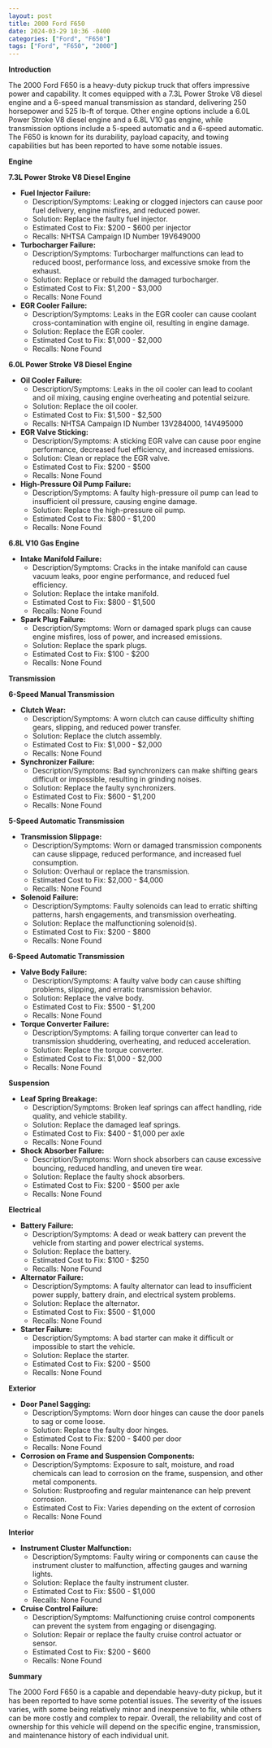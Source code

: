 ```yaml
---
layout: post
title: 2000 Ford F650
date: 2024-03-29 10:36 -0400
categories: ["Ford", "F650"]
tags: ["Ford", "F650", "2000"]
---
```

**Introduction**

The 2000 Ford F650 is a heavy-duty pickup truck that offers impressive power and capability. It comes equipped with a 7.3L Power Stroke V8 diesel engine and a 6-speed manual transmission as standard, delivering 250 horsepower and 525 lb-ft of torque. Other engine options include a 6.0L Power Stroke V8 diesel engine and a 6.8L V10 gas engine, while transmission options include a 5-speed automatic and a 6-speed automatic. The F650 is known for its durability, payload capacity, and towing capabilities but has been reported to have some notable issues.

**Engine**

**7.3L Power Stroke V8 Diesel Engine**

* **Fuel Injector Failure:**
    * Description/Symptoms: Leaking or clogged injectors can cause poor fuel delivery, engine misfires, and reduced power.
    * Solution: Replace the faulty fuel injector.
    * Estimated Cost to Fix: $200 - $600 per injector
    * Recalls: NHTSA Campaign ID Number 19V649000
* **Turbocharger Failure:**
    * Description/Symptoms: Turbocharger malfunctions can lead to reduced boost, performance loss, and excessive smoke from the exhaust.
    * Solution: Replace or rebuild the damaged turbocharger.
    * Estimated Cost to Fix: $1,200 - $3,000
    * Recalls: None Found
* **EGR Cooler Failure:**
    * Description/Symptoms: Leaks in the EGR cooler can cause coolant cross-contamination with engine oil, resulting in engine damage.
    * Solution: Replace the EGR cooler.
    * Estimated Cost to Fix: $1,000 - $2,000
    * Recalls: None Found

**6.0L Power Stroke V8 Diesel Engine**

* **Oil Cooler Failure:**
    * Description/Symptoms: Leaks in the oil cooler can lead to coolant and oil mixing, causing engine overheating and potential seizure.
    * Solution: Replace the oil cooler.
    * Estimated Cost to Fix: $1,500 - $2,500
    * Recalls: NHTSA Campaign ID Number 13V284000, 14V495000
* **EGR Valve Sticking:**
    * Description/Symptoms: A sticking EGR valve can cause poor engine performance, decreased fuel efficiency, and increased emissions.
    * Solution: Clean or replace the EGR valve.
    * Estimated Cost to Fix: $200 - $500
    * Recalls: None Found
* **High-Pressure Oil Pump Failure:**
    * Description/Symptoms: A faulty high-pressure oil pump can lead to insufficient oil pressure, causing engine damage.
    * Solution: Replace the high-pressure oil pump.
    * Estimated Cost to Fix: $800 - $1,200
    * Recalls: None Found

**6.8L V10 Gas Engine**

* **Intake Manifold Failure:**
    * Description/Symptoms: Cracks in the intake manifold can cause vacuum leaks, poor engine performance, and reduced fuel efficiency.
    * Solution: Replace the intake manifold.
    * Estimated Cost to Fix: $800 - $1,500
    * Recalls: None Found
* **Spark Plug Failure:**
    * Description/Symptoms: Worn or damaged spark plugs can cause engine misfires, loss of power, and increased emissions.
    * Solution: Replace the spark plugs.
    * Estimated Cost to Fix: $100 - $200
    * Recalls: None Found

**Transmission**

**6-Speed Manual Transmission**

* **Clutch Wear:**
    * Description/Symptoms: A worn clutch can cause difficulty shifting gears, slipping, and reduced power transfer.
    * Solution: Replace the clutch assembly.
    * Estimated Cost to Fix: $1,000 - $2,000
    * Recalls: None Found
* **Synchronizer Failure:**
    * Description/Symptoms: Bad synchronizers can make shifting gears difficult or impossible, resulting in grinding noises.
    * Solution: Replace the faulty synchronizers.
    * Estimated Cost to Fix: $600 - $1,200
    * Recalls: None Found

**5-Speed Automatic Transmission**

* **Transmission Slippage:**
    * Description/Symptoms: Worn or damaged transmission components can cause slippage, reduced performance, and increased fuel consumption.
    * Solution: Overhaul or replace the transmission.
    * Estimated Cost to Fix: $2,000 - $4,000
    * Recalls: None Found
* **Solenoid Failure:**
    * Description/Symptoms: Faulty solenoids can lead to erratic shifting patterns, harsh engagements, and transmission overheating.
    * Solution: Replace the malfunctioning solenoid(s).
    * Estimated Cost to Fix: $200 - $800
    * Recalls: None Found

**6-Speed Automatic Transmission**

* **Valve Body Failure:**
    * Description/Symptoms: A faulty valve body can cause shifting problems, slipping, and erratic transmission behavior.
    * Solution: Replace the valve body.
    * Estimated Cost to Fix: $500 - $1,200
    * Recalls: None Found
* **Torque Converter Failure:**
    * Description/Symptoms: A failing torque converter can lead to transmission shuddering, overheating, and reduced acceleration.
    * Solution: Replace the torque converter.
    * Estimated Cost to Fix: $1,000 - $2,000
    * Recalls: None Found

**Suspension**

* **Leaf Spring Breakage:**
    * Description/Symptoms: Broken leaf springs can affect handling, ride quality, and vehicle stability.
    * Solution: Replace the damaged leaf springs.
    * Estimated Cost to Fix: $400 - $1,000 per axle
    * Recalls: None Found
* **Shock Absorber Failure:**
    * Description/Symptoms: Worn shock absorbers can cause excessive bouncing, reduced handling, and uneven tire wear.
    * Solution: Replace the faulty shock absorbers.
    * Estimated Cost to Fix: $200 - $500 per axle
    * Recalls: None Found

**Electrical**

* **Battery Failure:**
    * Description/Symptoms: A dead or weak battery can prevent the vehicle from starting and power electrical systems.
    * Solution: Replace the battery.
    * Estimated Cost to Fix: $100 - $250
    * Recalls: None Found
* **Alternator Failure:**
    * Description/Symptoms: A faulty alternator can lead to insufficient power supply, battery drain, and electrical system problems.
    * Solution: Replace the alternator.
    * Estimated Cost to Fix: $500 - $1,000
    * Recalls: None Found
* **Starter Failure:**
    * Description/Symptoms: A bad starter can make it difficult or impossible to start the vehicle.
    * Solution: Replace the starter.
    * Estimated Cost to Fix: $200 - $500
    * Recalls: None Found

**Exterior**

* **Door Panel Sagging:**
    * Description/Symptoms: Worn door hinges can cause the door panels to sag or come loose.
    * Solution: Replace the faulty door hinges.
    * Estimated Cost to Fix: $200 - $400 per door
    * Recalls: None Found
* **Corrosion on Frame and Suspension Components:**
    * Description/Symptoms: Exposure to salt, moisture, and road chemicals can lead to corrosion on the frame, suspension, and other metal components.
    * Solution: Rustproofing and regular maintenance can help prevent corrosion.
    * Estimated Cost to Fix: Varies depending on the extent of corrosion
    * Recalls: None Found

**Interior**

* **Instrument Cluster Malfunction:**
    * Description/Symptoms: Faulty wiring or components can cause the instrument cluster to malfunction, affecting gauges and warning lights.
    * Solution: Replace the faulty instrument cluster.
    * Estimated Cost to Fix: $500 - $1,000
    * Recalls: None Found
* **Cruise Control Failure:**
    * Description/Symptoms: Malfunctioning cruise control components can prevent the system from engaging or disengaging.
    * Solution: Repair or replace the faulty cruise control actuator or sensor.
    * Estimated Cost to Fix: $200 - $600
    * Recalls: None Found

**Summary**

The 2000 Ford F650 is a capable and dependable heavy-duty pickup, but it has been reported to have some potential issues. The severity of the issues varies, with some being relatively minor and inexpensive to fix, while others can be more costly and complex to repair. Overall, the reliability and cost of ownership for this vehicle will depend on the specific engine, transmission, and maintenance history of each individual unit.
